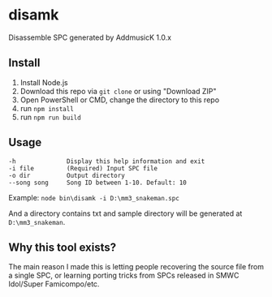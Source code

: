 # disamk

Disassemble SPC generated by AddmusicK 1.0.x

## Install

1. Install Node.js
2. Download this repo via `git clone` or using "Download ZIP"
3. Open PowerShell or CMD, change the directory to this repo
4. run `npm install`
5. run `npm run build`

## Usage

```none
-h              Display this help information and exit
-i file         (Required) Input SPC file
-o dir          Output directory
--song song     Song ID between 1-10. Default: 10
```

Example: `node bin\disamk -i D:\mm3_snakeman.spc`

And a directory contains txt and sample directory will be generated at `D:\mm3_snakeman`.

## Why this tool exists?

The main reason I made this is letting people recovering the source file from a single SPC, or learning porting tricks from SPCs released in SMWC Idol/Super Famicompo/etc.
